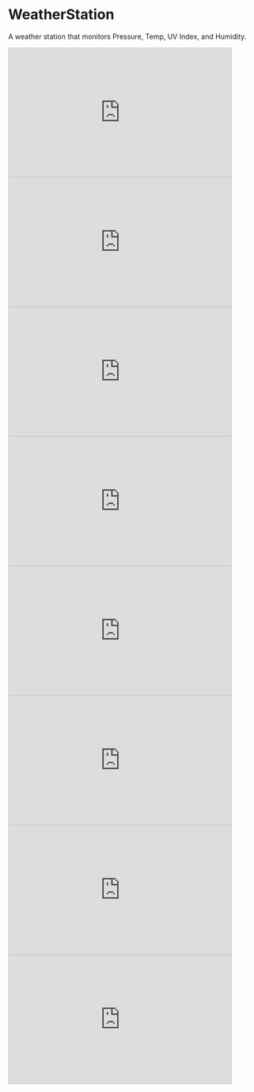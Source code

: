 # WeatherStation
A weather station that monitors Pressure, Temp, UV Index, and Humidity.

<iframe width="450" height="260" style="border: 1px solid #cccccc;" src="https://thingspeak.com/channels/1900374/widgets/537246"></iframe>
<iframe width="450" height="260" style="border: 1px solid #cccccc;" src="https://thingspeak.com/channels/1900374/charts/1?bgcolor=%23ffffff&color=%23d62020&dynamic=true&results=60&type=line&update=15"></iframe><br>
<iframe width="450" height="260" style="border: 1px solid #cccccc;" src="https://thingspeak.com/channels/1900374/widgets/537258"></iframe>
<iframe width="450" height="260" style="border: 1px solid #cccccc;" src="https://thingspeak.com/channels/1900374/charts/3?bgcolor=%23ffffff&color=%23d62020&dynamic=true&results=60&type=line&update=15"></iframe><br>
<iframe width="450" height="260" style="border: 1px solid #cccccc;" src="https://thingspeak.com/channels/1900374/widgets/537269"></iframe>
<iframe width="450" height="260" style="border: 1px solid #cccccc;" src="https://thingspeak.com/channels/1900374/charts/2?bgcolor=%23ffffff&color=%23d62020&dynamic=true&results=60&type=line&update=15"></iframe><br>
<iframe width="450" height="260" style="border: 1px solid #cccccc;" src="https://thingspeak.com/channels/1900374/widgets/537273"></iframe>
<iframe width="450" height="260" style="border: 1px solid #cccccc;" src="https://thingspeak.com/channels/1900374/charts/4?bgcolor=%23ffffff&color=%23d62020&dynamic=true&results=60&type=line&update=15"></iframe><br>
<a href="https://thingspeak.com/channels/1900374" target="_blank>Download Data</a>
